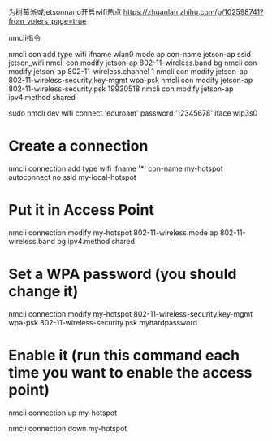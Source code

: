 为树莓派或jetsonnano开启wifi热点
https://zhuanlan.zhihu.com/p/102598741?from_voters_page=true

nmcli指令

nmcli con add type wifi ifname wlan0 mode ap con-name jetson-ap ssid jetson_wifi
nmcli con modify jetson-ap 802-11-wireless.band bg
nmcli con modify jetson-ap 802-11-wireless.channel 1
nmcli con modify jetson-ap 802-11-wireless-security.key-mgmt wpa-psk
nmcli con modify jetson-ap 802-11-wireless-security.psk 19930518
nmcli con modify jetson-ap ipv4.method shared


sudo nmcli dev wifi connect 'eduroam' password '12345678' iface wlp3s0


# Create a connection
nmcli connection add type wifi ifname '*' con-name my-hotspot autoconnect no ssid my-local-hotspot
# Put it in Access Point
nmcli connection modify my-hotspot 802-11-wireless.mode ap 802-11-wireless.band bg ipv4.method shared
# Set a WPA password (you should change it)
nmcli connection modify my-hotspot 802-11-wireless-security.key-mgmt wpa-psk 802-11-wireless-security.psk myhardpassword
# Enable it (run this command each time you want to enable the access point)
nmcli connection up my-hotspot

nmcli connection down my-hotspot
